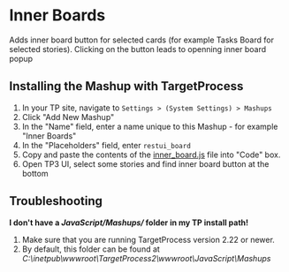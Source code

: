 Inner Boards
==================

Adds inner board button for selected cards (for example Tasks Board for selected stories). Clicking on the button leads to openning inner board popup



Installing the Mashup with TargetProcess
----------------------------------------

1. In your TP site, navigate to ```Settings > (System Settings) > Mashups```
2. Click "Add New Mashup"
3. In the "Name" field, enter a name unique to this Mashup - for example "Inner Boards"
4. In the "Placeholders" field, enter ```restui_board```
5. Copy and paste the contents of the [inner_board.js](https://raw.github.com/TargetProcess/MashupsLibrary/master/TP3%20Inner%20Boards/inner_board.js) file into "Code" box.
6. Open TP3 UI, select some stories and find inner board button at the bottom


Troubleshooting
---------------

**I don't have a _JavaScript/Mashups/_ folder in my TP install path!**

1. Make sure that you are running TargetProcess version 2.22 or newer.
2. By default, this folder can be found at _C:\inetpub\wwwroot\TargetProcess2\wwwroot\JavaScript\Mashups_


